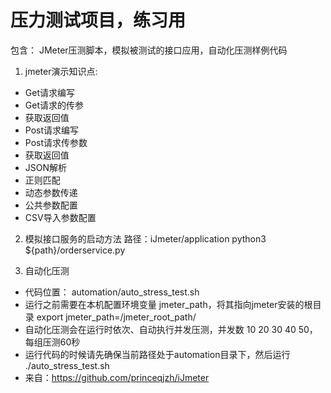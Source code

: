 # 压力测试项目，练习用
包含： JMeter压测脚本，模拟被测试的接口应用，自动化压测样例代码

1. jmeter演示知识点:
- Get请求编写
- Get请求的传参
- 获取返回值
- Post请求编写
- Post请求传参数
- 获取返回值
- JSON解析
- 正则匹配
- 动态参数传递
- 公共参数配置
- CSV导入参数配置

2. 模拟接口服务的启动方法
路径：iJmeter/application
python3 ${path}/orderservice.py

3. 自动化压测
- 代码位置： automation/auto_stress_test.sh
- 运行之前需要在本机配置环境变量 jmeter_path，将其指向jmeter安装的根目录
    export jmeter_path=/jmeter_root_path/
- 自动化压测会在运行时依次、自动执行并发压测，并发数 10 20 30 40 50， 每组压测60秒
- 运行代码的时候请先确保当前路径处于automation目录下，然后运行 ./auto_stress_test.sh
- 来自：https://github.com/princeqjzh/iJmeter
